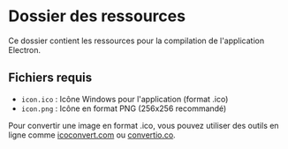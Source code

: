 # Dossier des ressources

Ce dossier contient les ressources pour la compilation de l'application Electron.

## Fichiers requis

- `icon.ico` : Icône Windows pour l'application (format .ico)
- `icon.png` : Icône en format PNG (256x256 recommandé)

Pour convertir une image en format .ico, vous pouvez utiliser des outils en ligne comme [icoconvert.com](https://icoconvert.com) ou [convertio.co](https://convertio.co/png-ico/).